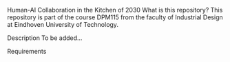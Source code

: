 Human-AI Collaboration in the Kitchen of 2030
What is this repository?
This repository is part of the course DPM115 from the faculty of Industrial Design at Eindhoven University of Technology.

Description
To be added...

Requirements
